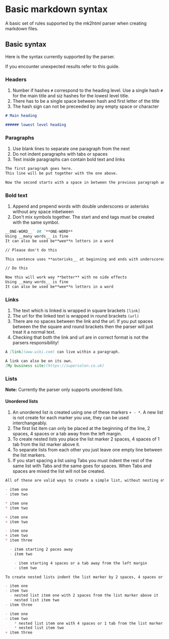 # Basic markdown syntax

A basic set of rules supported by the mk2html parser when creating markdown files.

## Basic syntax

Here is the syntax currently supported by the parser.

If you encounter unexpected results refer to this guide.

### Headers

1. Number if hashes `#` correspond to the heading level. Use a single hash `#` for the main title and siz hashes for the lowest level title.
2. There has to be a single space between hash and first letter of the title
3. The hash sign can not be preceeded by any empty space or character

```md
# Main heading

###### lowest level heading
```

### Paragraphs

1. Use blank lines to separate one paragraph from the next
2. Do not indent paragraphs with tabs or spaces
3. Text inside paragraphs can contain bold text and links

```md
The first paragraph goes here.
This line will be put together with the one above.

Now the second starts with a space in between the previous paragraph and this one.
```

### Bold text

1. Append and prepend words with double underscores or asterisks without any space inbetween
2. Don't mix symbols together. The start and end tags must be created with the same symbol.

```md
__ONE-WORD__` OR `**ONE-WORD**
Using __many words__ is fine
It can also be used be**wee**n letters in a word
```

```md
// Please don't do this

This sentence uses **asterisks__ at beginning and ends with underscores

// Do this

Now this will work way **better** with no side effects
Using __many words__ is fine
It can also be used be**wee**n letters in a word
```

### Links

1. The text which is linked is wrapped in square brackets `[link]`
2. The url for the linked text is wrapped in round brackets `(url)`
3. There are no spaces between the link and the url. If you put spaces between the the square and round brackets then the parser will just treat it a normal text.
4. Checking that both the link and url are in correct format is not the parsers responsibility!

```md
A [link](www.wiki.com) can live within a paragraph.

A link can also be on its own.
[My business site](https://supersalon.co.uk)
```

### Lists

**Note:** Currently the parser only supports unordered lists.

#### Unordered lists

1. An unordered list is created using one of these markers `+ - *`. A new list is not create for each marker you use, they can be used interchangeably.
2. The first list item can only be placed at the beginning of the line, 2 spaces, 4 spaces or a tab away from the left margin.
3. To create nested lists you place the list marker 2 spaces, 4 spaces of 1 tab from the list marker above it.
4. To separate lists from each other you just leave one empty line between the list markers.
5. If you start spacing a list using Tabs you must indent the rest of the same list with Tabs and the same goes for spaces. When Tabs and spaces are mixed the list will not be created.

```md
All of these are valid ways to create a simple list, without nesting other lists.

- item one
- item two

* item one
* item two

+ item one
+ item two

- item one
+ item two
* item three

  - item starting 2 paces away
  - item two

    - item starting 4 spaces or a tab away from the left margin
    - item two
```

```md
To create nested lists indent the list marker by 2 spaces, 4 spaces or a tab from the list marker above it.

- item one
- item two
  - nested list item one with 2 spaces from the list marker above it
  - nested list item two
- item three

- item one
- item two
    * nested list item one with 4 spaces or 1 tab from the list marker on the line above
    * nested list item two
+ item three

```